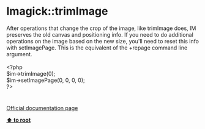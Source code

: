 # Imagick::trimImage




<div class="phpcode"><span class="html">
After operations that change the crop of the image, like trimImage does, IM preserves the old canvas and positioning info. If you need to do additional operations on the image based on the new size, you&apos;ll need to reset this info with setImagePage. This is the equivalent of the +repage command line argument.
<br>
<br><span class="default">&lt;?php
<br>$im</span><span class="keyword">-&gt;</span><span class="default">trimImage</span><span class="keyword">(</span><span class="default">0</span><span class="keyword">);
<br></span><span class="default">$im</span><span class="keyword">-&gt;</span><span class="default">setImagePage</span><span class="keyword">(</span><span class="default">0</span><span class="keyword">, </span><span class="default">0</span><span class="keyword">, </span><span class="default">0</span><span class="keyword">, </span><span class="default">0</span><span class="keyword">);
<br></span><span class="default">?&gt;</span>
</span>
</div>
  

#

[Official documentation page](https://www.php.net/manual/en/imagick.trimimage.php)

**[⬆ to root](/)**
